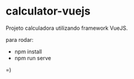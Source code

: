 # calculator-vuejs
Projeto calculadora utilizando framework VueJS. 

para rodar:

- npm install
- npm run serve

=)
